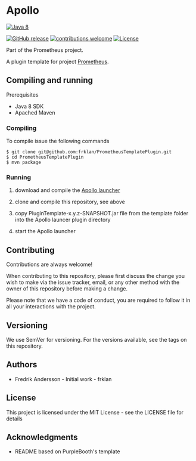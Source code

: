 # Apollo
[![Java 8](https://img.shields.io/badge/Java-8-brightgreen.svg)](http://www.oracle.com/technetwork/java/javase/overview/java8-2100321.html)
<!--[![Build Status](https://travis-ci.org/frklan/PrometheusTemplatePlugin.svg?branch=master)](https://travis-ci.org/frklan/PrometheusTemplatePlugin) -->
[![GitHub release](https://img.shields.io/github/release/frklan/PrometheusTemplatePlugin.svg)](https://github.com/frklan/PrometheusTemplatePlugin/releases)
[![contributions welcome](https://img.shields.io/badge/contributions-welcome-brightgreen.svg?style=flat)](https://github.com/frklan/PrometheusTemplatePlugin/issues)
[![License](http://img.shields.io/:license-mit-blue.svg?style=flat-square)](https://github.com/frklan/PrometheusTemplatePlugin/blob/master/LICENSE)

Part of the Prometheus project.

A plugin template for project [Prometheus](https://github.com/frklan/Apollo).

## Compiling and running
Prerequisites

- Java 8 SDK
- Apached Maven

### Compiling

To compile issue the following commands

````
$ git clone git@github.com:frklan/PrometheusTemplatePlugin.git
$ cd PrometheusTemplatePlugin
$ mvn package
````

### Running

1. download and compile the [Apollo launcher](https://github.com/frklan/Apollo/releases)

2. clone and compile this repository, see above

3. copy PluginTemplate-x.y.z-SNAPSHOT.jar file from the template folder into the Apollo launcer plugin directory

4. start the Apollo launcher

## Contributing
Contributions are always welcome!

When contributing to this repository, please first discuss the change you wish to make via the issue tracker, email, or any other method with the owner of this repository before making a change.

Please note that we have a code of conduct, you are required to follow it in all your interactions with the project.

## Versioning
We use SemVer for versioning. For the versions available, see the tags on this repository.

## Authors
- Fredrik Andersson - Initial work - frklan

## License
This project is licensed under the MIT License - see the LICENSE file for details

## Acknowledgments
- README based on PurpleBooth's template
